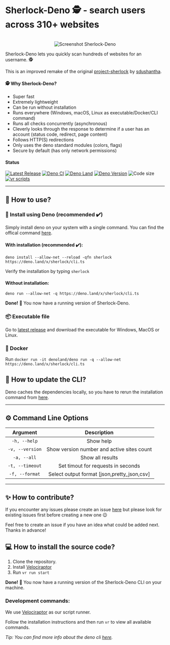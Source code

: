 # Sherlock-Deno 🕵️ - search users across 310+ websites

<p align="center">
  <br>
  <img alt="Screenshot Sherlock-Deno" src="https://github.com/checkerschaf/sherlock-deno/raw/master/screenshot.png" />
  <br>
</p>

Sherlock-Deno lets you quickly scan hundreds of websites for an username. 🕵️

This is an improved remake of the original
[project-sherlock](https://github.com/sherlock-project/sherlock) by
[sdushantha](https://github.com/sdushantha).

#### 🕵️ Why Sherlock-Deno?

- Super fast
- Extremely lightweight
- Can be run without installation
- Runs everywhere (Windows, macOS, Linux as executable/Docker/CLI command)
- Runs all checks concurrently (asynchronous)
- Cleverly looks through the response to determine if a user has an account
  (status code, redirect, page content)
- Follows HTTP(S) redirections
- Only uses the deno standard modules (colors, flags)
- Secure by default (has only network permissions)

#### Status

[![Latest Release](https://img.shields.io/github/release/checkerschaf/sherlock-deno.svg?label=Latest%20Release)](https://github.com/checkerschaf/sherlock-deno/releases/latest)
[![Deno CI](https://img.shields.io/github/workflow/status/checkerschaf/sherlock-deno/Deno%20CI?label=Deno%20CI&logo=GitHub)](https://github.com/checkerschaf/sherlock-deno/actions)
[![Deno Land](https://img.shields.io/badge/available%20on-deno.land/x-lightgrey.svg?logo=deno)](https://deno.land/x/sherlock)
[![Deno Version](https://img.shields.io/badge/Deno%20Version-^1.14.0-lightgrey?logo=deno)](https://deno.land)
![Code size](https://img.shields.io/github/languages/code-size/checkerschaf/sherlock-deno?label=Code%20Size)
[![vr scripts](https://badges.velociraptor.run/flat.svg)](https://velociraptor.run)

---

## 🤔 How to use?

### 🦕 Install using Deno (recommended ✔️)

Simply install deno on your system with a single command. You can find the
offical command [here](https://deno.land/#installation).

#### With installation (recommended ✔️):

`deno install --allow-net --reload -qfn sherlock https://deno.land/x/sherlock/cli.ts`

Verify the installation by typing `sherlock`

#### Without installation:

`deno run --allow-net -q https://deno.land/x/sherlock/cli.ts`

**Done!** 🎉 You now have a running version of Sherlock-Deno.

### 📦 Executable file

Go to
[latest release](https://github.com/checkerschaf/sherlock-deno/releases/latest)
and download the executable for Windows, MacOS or Linux.

### 🐳 Docker

Run
`docker run -it denoland/deno run -q --allow-net https://deno.land/x/sherlock/cli.ts`

## 🔄 How to update the CLI?

Deno caches the dependencies locally, so you have to rerun the installation
command from
[here](https://github.com/checkerschaf/sherlock-deno-update#with-installation-recommended).

---

## ⚙️ Command Line Options

|    Argument     |                 Description                 |
| :-------------: | :-----------------------------------------: |
|  `-h, --help`   |                  Show help                  |
| `-v, --version` | Show version number and active sites count  |
|   `-a, --all`   |              Show all results               |
| `-t, --timeout` |     Set timout for requests in seconds      |
| `-f, --format`  | Select output format [json,pretty_json,csv] |

---

## ✨ How to contribute?

If you encounter any issues please create an issue
[here](https://github.com/checkerschaf/sherlock-deno/issues) but please look for
existing issues first before creating a new one 😉

Feel free to create an issue if you have an idea what could be added next.
Thanks in advance!

## 💻 How to install the source code?

1. Clone the repository.
2. Install [Velociraptor](https://velociraptor.run)
3. Run `vr run start`

**Done!** 🎉 You now have a running version of the Sherlock-Deno CLI on your
machine.

### Development commands:

We use [Velociraptor](https://velociraptor.run) as our script runner.

Follow the installation instructions and then run `vr` to view all available
commands.

_Tip: You can find more info about the deno cli
[here](https://deno.land/manual/getting_started/command_line_interface)._
